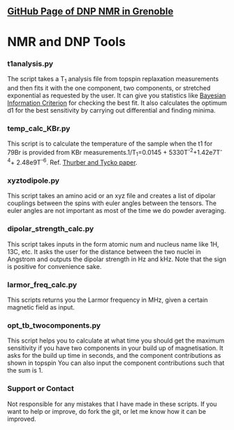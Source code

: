## [GitHub Page of DNP NMR in Grenoble](https://github.com/dnp-grenoble)

# NMR and DNP Tools

### t1analysis.py

The script takes a T<sub>1</sub> analysis file from topspin replaxation measurements and then fits it with the one component, two components, or stretched exponential as requested by the user. It can give you statistics like [Bayesian Information Criterion](https://en.wikipedia.org/wiki/Bayesian_information_criterion) for checking the best fit.
It also calculates the optimum d1 for the best sensitivity by carrying out differential and finding minima.


### temp\_calc\_KBr.py

This script is to calculate the temperature of the sample when the t1 for 79Br is provided from KBr measurements.1/T<sub>1</sub>=0.0145 + 5330T<sup>-2</sup>+1.42e7T<sup>-4</sup>+ 2.48e9T<sup>-6</sup>. Ref. [Thurber and Tycko paper](https://doi.org/10.1016/j.jmr.2008.09.019). 

### xyztodipole.py

This script takes an amino acid or an xyz file and creates a list of dipolar couplings between the spins with euler angles between the tensors. The euler angles are not important as most of the time we do powder averaging.

### dipolar\_strength\_calc.py

This script takes inputs in the form atomic num and nucleus name like 1H, 13C, etc. It asks the user for the distance between the two nuclei in Angstrom and outputs the dipolar strength in Hz and kHz. Note that the sign is positive for convenience sake.

### larmor\_freq\_calc.py

This scripts returns you the Larmor frequency in MHz, given a certain magnetic field as input.

### opt\_tb\_twocomponents.py

This script helps you to calculate at what time you should get the maximum sensitivity if you have two components in your build up of magnetisation. It asks for the build up time in seconds, and the component contributions as shown in topspin You can also input the component contributions such that the sum is 1.

### Support or Contact

Not responsible for any mistakes that I have made in these scripts. If you want to help or improve, do fork the git, or let me know how it can be improved.
